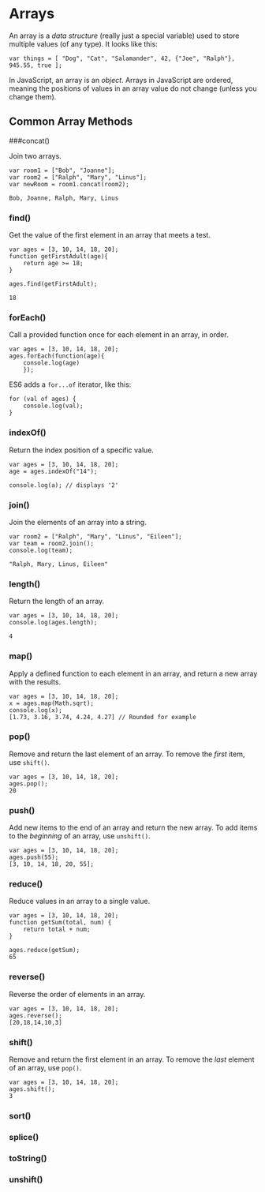 # Arrays

An array is a _data structure_ (really just a special variable) used to store multiple values (of any type). It looks like this:

```
var things = [ "Dog", "Cat", "Salamander", 42, {"Joe", "Ralph"}, 945.55, true ];
```

In JavaScript, an array is an _object_. Arrays in JavaScript are ordered, meaning the positions of values in an array value do not change (unless you change them).


## Common Array Methods

###concat()

Join two arrays.

```
var room1 = ["Bob", "Joanne"];
var room2 = ["Ralph", "Mary", "Linus"];
var newRoom = room1.concat(room2);

Bob, Joanne, Ralph, Mary, Linus
```

### find()

Get the value of the first element in an array that meets a test.

```
var ages = [3, 10, 14, 18, 20];
function getFirstAdult(age){
    return age >= 18;
}

ages.find(getFirstAdult);

18
```

### forEach()

Call a provided function once for each element in an array, in order.

```
var ages = [3, 10, 14, 18, 20];
ages.forEach(function(age){
    console.log(age)
    });
```
ES6 adds a `for...of` iterator, like this:

```
for (val of ages) {
    console.log(val);
}
```


### indexOf()

Return the index position of a specific value.

```
var ages = [3, 10, 14, 18, 20];
age = ages.indexOf("14");

console.log(a); // displays '2'
```


### join()
Join the elements of an array into a string.

```
var room2 = ["Ralph", "Mary", "Linus", "Eileen"];
var team = room2.join();
console.log(team);

"Ralph, Mary, Linus, Eileen"
```

### length()
Return the length of an array.

```
var ages = [3, 10, 14, 18, 20];
console.log(ages.length);

4
```

### map()
Apply a defined function to each element in an array, and return a new array with the results.

```
var ages = [3, 10, 14, 18, 20];
x = ages.map(Math.sqrt);
console.log(x);
[1.73, 3.16, 3.74, 4.24, 4.27] // Rounded for example
```

### pop()
Remove and return the last element of an array. To remove the _first_ item, use `shift()`.

```
var ages = [3, 10, 14, 18, 20];
ages.pop();
20
```

### push()
Add new items to the end of an array and return the new array. To add items to the _beginning_ of an array, use `unshift()`.

```
var ages = [3, 10, 14, 18, 20];
ages.push(55);
[3, 10, 14, 18, 20, 55];
```

### reduce()
Reduce values in an array to a single value.



```
var ages = [3, 10, 14, 18, 20];
function getSum(total, num) {
    return total + num;
}

ages.reduce(getSum);
65
```

### reverse()
Reverse the order of elements in an array.

```
var ages = [3, 10, 14, 18, 20];
ages.reverse();
[20,18,14,10,3]
```

### shift()
Remove and return the first element in an array. To remove the _last_ element of an array, use `pop()`.



```
var ages = [3, 10, 14, 18, 20];
ages.shift();
3
```




### sort()



### splice()



### toString()



### unshift()
